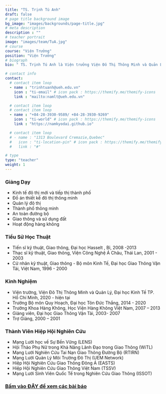 ```yaml
---
title: "TS. Trịnh Tú Anh"
draft: false
# page title background image
bg_image: "images/backgrounds/page-title.jpg"
# meta description
description : ""
# teacher portrait
image: "images/team/TuA.jpg"
# course
course: "Viện Trưởng"
position: "Viện Trưởng"
# biograph
bio: " TS. Trịnh Tú Anh là Viện trưởng Viện Đô Thị Thông Minh và Quản Lý (ISCM), Đại học Kinh Tế TP. Hồ Chí Minh (UEH) từ tháng 5 năm 2020. Cô đã xây dựng sự nghiệp học thuật của mình như là giảng viên và trưởng khoa của nhiều trường đại học trong hơn 20 năm. Cô cũng được mời giảng dạy và hướng dẫn sinh viên thạc sĩ, tiến sĩ tại các trường đại học trong nước và quốc tế như Đại học Trieste, Đại học Hasselt, Đại học Thammasat, Đại học Toàn Cầu Handong,... Cô đồng chủ trì Hội Nghị Quốc Tế lần 1 về Phát Triển Bền Vững trong Kỹ Thuật Dân Dụng, Kỹ Thuật Giao Thông và Đô Thị (CUTE-2016), Hội Nghị Tương Lai Hàng Không lần 1: Thách Thức và Giải Pháp 2020 (AFCS2020), và là nhà tổ chức cũng như biên tập của CUTE-2018. Cô là một chuyên gia và lãnh đạo nhóm trong các nghiên cứu, dự án quốc tế và địa phương về thành phố thông minh, quy hoạch giao thông và đô thị, an toàn giao thông, quản lý dự án, kinh tế giao thông, giao thông công cộng, hoạt động hàng không, và Đánh Giá Tác Động Môi Trường và Xã Hội (SEIA). Cô đã xuất bản nhiều bài báo khoa học trong các tạp chí, kỷ yếu hội nghị trong các lĩnh vực nghiên cứu chuyên sâu của mình."

# contact info
contact:
  # contact item loop
  - name : "trinhtuanh@ueh.edu.vn"
    icon : "ti-email" # icon pack : https://themify.me/themify-icons
    link : "mailto:namlt@ueh.edu.vn"

  # contact item loop
  # contact item loop
  - name : "+84-28-3930-9589/ +84-28-3930-9269"
    icon : "ti-world" # icon pack : https://themify.me/themify-icons
    link : "https://namkyodai.github.io"

  # contact item loop
  # - name : "1313 Boulevard Cremazie,Quebec"
  #   icon : "ti-location-pin" # icon pack : https://themify.me/themify-icons
  #   link : "#"

# type
type: "teacher"
weight: 1
---
```



### Giảng Dạy
* Kinh tế đô thị mới và tiếp thị thành phố
* Đồ án thiết kế đô thị thông minh
* Quản lý đô thị
* Thành phố thông minh
* An toàn đường bộ
* Giao thông và sử dụng đất
* Hoạt động hàng không


### Tiểu Sử Học Thuật
* Tiến sĩ kỹ thuật, Giao thông, Đại học Hasselt , Bỉ, 2008 -2013
* Thạc sĩ kỹ thuật, Giao thông, Viện Công Nghệ Á Châu, Thái Lan, 2001 - 2003
* Cử nhân kỹ thuật, Giao thông - Bộ môn Kinh Tế, Đại học Giao Thông Vận Tải, Việt Nam, 1996 - 2000

### Kinh Nghiệm
* Viện trưởng, Viện Đô Thị Thông Minh và Quản Lý, Đại học Kinh Tế TP. Hồ Chí Minh, 2020 - hiện tại
* Trưởng Bộ môn Quy Hoạch, Đại học Tôn Đức Thắng, 2014 - 2020
* Trưởng Khoa Hàng Không, Học Viện Hàng Không Việt Nam, 2007 – 2013
* Giảng viên, Đại học Giao Thông Vận Tải, 2003- 2007
* Trợ Giảng, 2000 – 2001

### Thành Viên Hiệp Hội Nghiên Cứu

* Mạng Lưới học về Sự Bền Vững (LENS)
* Hội Thảo Phụ Nữ trong Khả Năng Lãnh Đạo trong Giao Thông (WiTL)
* Mạng Lưới Nghiên Cứu Tai Nạn Giao Thông Đường Bộ (RTIRN)
* Mạng Lưới Quản Lý Môi Trường Đô Thị (UEM Network)
* Hiệp Hội Nghiên Cứu Giao Thông Đông Á (EASTS)
* Hiệp Hội Nghiên Cứu Giao Thông Việt Nam (TSSV)
* Mạng Lưới Sinh Viên Quốc Tế trong Nghiên Cứu Giao Thông (ISSOT)

### [Bấm vào ĐÂY để xem các bài báo](https://scholar.google.com.vn/citations?hl=en&user=aaTLa1UAAAAJ&view_op=list_works&sortby=pubdate)
